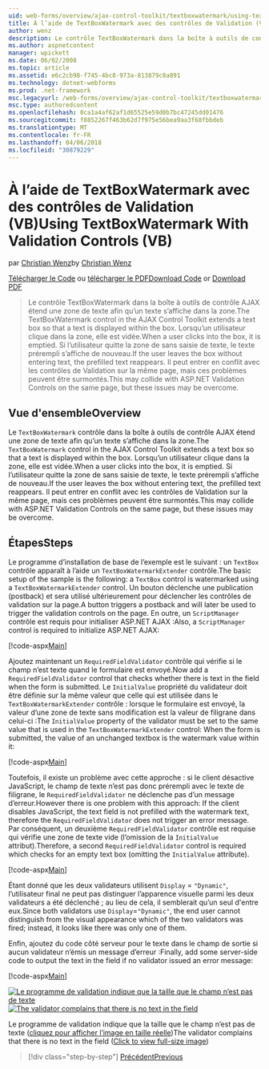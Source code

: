 ```yaml
---
uid: web-forms/overview/ajax-control-toolkit/textboxwatermark/using-textboxwatermark-with-validation-controls-vb
title: À l’aide de TextBoxWatermark avec des contrôles de Validation (VB) | Documents Microsoft
author: wenz
description: Le contrôle TextBoxWatermark dans la boîte à outils de contrôle AJAX étend une zone de texte afin qu’un texte s’affiche dans la zone. Lorsqu’un utilisateur clique dans la zone, il vous...
ms.author: aspnetcontent
manager: wpickett
ms.date: 06/02/2008
ms.topic: article
ms.assetid: e6c2cb98-f745-4bc8-973a-813879c8a891
ms.technology: dotnet-webforms
ms.prod: .net-framework
msc.legacyurl: /web-forms/overview/ajax-control-toolkit/textboxwatermark/using-textboxwatermark-with-validation-controls-vb
msc.type: authoredcontent
ms.openlocfilehash: 0ca1a4af62af1d65525e59d0b7bc47245dd01476
ms.sourcegitcommit: f8852267f463b62d7f975e56bea9aa3f68fbbdeb
ms.translationtype: MT
ms.contentlocale: fr-FR
ms.lasthandoff: 04/06/2018
ms.locfileid: "30879229"
---
```

<a name="using-textboxwatermark-with-validation-controls-vb"></a><span data-ttu-id="8e572-104">À l’aide de TextBoxWatermark avec des contrôles de Validation (VB)</span><span class="sxs-lookup"><span data-stu-id="8e572-104">Using TextBoxWatermark With Validation Controls (VB)</span></span>
====================
<span data-ttu-id="8e572-105">par [Christian Wenz](https://github.com/wenz)</span><span class="sxs-lookup"><span data-stu-id="8e572-105">by [Christian Wenz](https://github.com/wenz)</span></span>

<span data-ttu-id="8e572-106">[Télécharger le Code](http://download.microsoft.com/download/9/3/f/93f8daea-bebd-4821-833b-95205389c7d0/TextBoxWatermark2.vb.zip) ou [télécharger le PDF](http://download.microsoft.com/download/b/6/a/b6ae89ee-df69-4c87-9bfb-ad1eb2b23373/textboxwatermark2VB.pdf)</span><span class="sxs-lookup"><span data-stu-id="8e572-106">[Download Code](http://download.microsoft.com/download/9/3/f/93f8daea-bebd-4821-833b-95205389c7d0/TextBoxWatermark2.vb.zip) or [Download PDF](http://download.microsoft.com/download/b/6/a/b6ae89ee-df69-4c87-9bfb-ad1eb2b23373/textboxwatermark2VB.pdf)</span></span>

> <span data-ttu-id="8e572-107">Le contrôle TextBoxWatermark dans la boîte à outils de contrôle AJAX étend une zone de texte afin qu’un texte s’affiche dans la zone.</span><span class="sxs-lookup"><span data-stu-id="8e572-107">The TextBoxWatermark control in the AJAX Control Toolkit extends a text box so that a text is displayed within the box.</span></span> <span data-ttu-id="8e572-108">Lorsqu’un utilisateur clique dans la zone, elle est vidée.</span><span class="sxs-lookup"><span data-stu-id="8e572-108">When a user clicks into the box, it is emptied.</span></span> <span data-ttu-id="8e572-109">Si l’utilisateur quitte la zone de sans saisie de texte, le texte prérempli s’affiche de nouveau.</span><span class="sxs-lookup"><span data-stu-id="8e572-109">If the user leaves the box without entering text, the prefilled text reappears.</span></span> <span data-ttu-id="8e572-110">Il peut entrer en conflit avec les contrôles de Validation sur la même page, mais ces problèmes peuvent être surmontés.</span><span class="sxs-lookup"><span data-stu-id="8e572-110">This may collide with ASP.NET Validation Controls on the same page, but these issues may be overcome.</span></span>


## <a name="overview"></a><span data-ttu-id="8e572-111">Vue d'ensemble</span><span class="sxs-lookup"><span data-stu-id="8e572-111">Overview</span></span>

<span data-ttu-id="8e572-112">Le `TextBoxWatermark` contrôle dans la boîte à outils de contrôle AJAX étend une zone de texte afin qu’un texte s’affiche dans la zone.</span><span class="sxs-lookup"><span data-stu-id="8e572-112">The `TextBoxWatermark` control in the AJAX Control Toolkit extends a text box so that a text is displayed within the box.</span></span> <span data-ttu-id="8e572-113">Lorsqu’un utilisateur clique dans la zone, elle est vidée.</span><span class="sxs-lookup"><span data-stu-id="8e572-113">When a user clicks into the box, it is emptied.</span></span> <span data-ttu-id="8e572-114">Si l’utilisateur quitte la zone de sans saisie de texte, le texte prérempli s’affiche de nouveau.</span><span class="sxs-lookup"><span data-stu-id="8e572-114">If the user leaves the box without entering text, the prefilled text reappears.</span></span> <span data-ttu-id="8e572-115">Il peut entrer en conflit avec les contrôles de Validation sur la même page, mais ces problèmes peuvent être surmontés.</span><span class="sxs-lookup"><span data-stu-id="8e572-115">This may collide with ASP.NET Validation Controls on the same page, but these issues may be overcome.</span></span>

## <a name="steps"></a><span data-ttu-id="8e572-116">Étapes</span><span class="sxs-lookup"><span data-stu-id="8e572-116">Steps</span></span>

<span data-ttu-id="8e572-117">Le programme d’installation de base de l’exemple est le suivant : un `TextBox` contrôle apparaît à l’aide un `TextBoxWatermarkExtender` contrôle.</span><span class="sxs-lookup"><span data-stu-id="8e572-117">The basic setup of the sample is the following: a `TextBox` control is watermarked using a `TextBoxWatermarkExtender` control.</span></span> <span data-ttu-id="8e572-118">Un bouton déclenche une publication (postback) et sera utilisé ultérieurement pour déclencher les contrôles de validation sur la page.</span><span class="sxs-lookup"><span data-stu-id="8e572-118">A button triggers a postback and will later be used to trigger the validation controls on the page.</span></span> <span data-ttu-id="8e572-119">En outre, un `ScriptManager` contrôle est requis pour initialiser ASP.NET AJAX :</span><span class="sxs-lookup"><span data-stu-id="8e572-119">Also, a `ScriptManager` control is required to initialize ASP.NET AJAX:</span></span>

[!code-aspx[Main](using-textboxwatermark-with-validation-controls-vb/samples/sample1.aspx)]

<span data-ttu-id="8e572-120">Ajoutez maintenant un `RequiredFieldValidator` contrôle qui vérifie si le champ n’est texte quand le formulaire est envoyé.</span><span class="sxs-lookup"><span data-stu-id="8e572-120">Now add a `RequiredFieldValidator` control that checks whether there is text in the field when the form is submitted.</span></span> <span data-ttu-id="8e572-121">Le `InitialValue` propriété du validateur doit être définie sur la même valeur que celle qui est utilisée dans le `TextBoxWatermarkExtender` contrôle : lorsque le formulaire est envoyé, la valeur d’une zone de texte sans modification est la valeur de filigrane dans celui-ci :</span><span class="sxs-lookup"><span data-stu-id="8e572-121">The `InitialValue` property of the validator must be set to the same value that is used in the `TextBoxWatermarkExtender` control: When the form is submitted, the value of an unchanged textbox is the watermark value within it:</span></span>

[!code-aspx[Main](using-textboxwatermark-with-validation-controls-vb/samples/sample2.aspx)]

<span data-ttu-id="8e572-122">Toutefois, il existe un problème avec cette approche : si le client désactive JavaScript, le champ de texte n’est pas donc prérempli avec le texte de filigrane, le `RequiredFieldValidator` ne déclenche pas d’un message d’erreur.</span><span class="sxs-lookup"><span data-stu-id="8e572-122">However there is one problem with this approach: If the client disables JavaScript, the text field is not prefilled with the watermark text, therefore the `RequiredFieldValidator` does not trigger an error message.</span></span> <span data-ttu-id="8e572-123">Par conséquent, un deuxième `RequiredFieldValidator` contrôle est requise qui vérifie une zone de texte vide (l’omission de la `InitialValue` attribut).</span><span class="sxs-lookup"><span data-stu-id="8e572-123">Therefore, a second `RequiredFieldValidator` control is required which checks for an empty text box (omitting the `InitialValue` attribute).</span></span>

[!code-aspx[Main](using-textboxwatermark-with-validation-controls-vb/samples/sample3.aspx)]

<span data-ttu-id="8e572-124">Étant donné que les deux validateurs utilisent `Display` = `"Dynamic"`, l’utilisateur final ne peut pas distinguer l’apparence visuelle parmi les deux validateurs a été déclenché ; au lieu de cela, il semblerait qu’un seul d'entre eux.</span><span class="sxs-lookup"><span data-stu-id="8e572-124">Since both validators use `Display`=`"Dynamic"`, the end user cannot distinguish from the visual appearance which of the two validators was fired; instead, it looks like there was only one of them.</span></span>

<span data-ttu-id="8e572-125">Enfin, ajoutez du code côté serveur pour le texte dans le champ de sortie si aucun validateur n’émis un message d’erreur :</span><span class="sxs-lookup"><span data-stu-id="8e572-125">Finally, add some server-side code to output the text in the field if no validator issued an error message:</span></span>

[!code-aspx[Main](using-textboxwatermark-with-validation-controls-vb/samples/sample4.aspx)]


<span data-ttu-id="8e572-126">[![Le programme de validation indique que la taille que le champ n’est pas de texte](using-textboxwatermark-with-validation-controls-vb/_static/image2.png)](using-textboxwatermark-with-validation-controls-vb/_static/image1.png)</span><span class="sxs-lookup"><span data-stu-id="8e572-126">[![The validator complains that there is no text in the field](using-textboxwatermark-with-validation-controls-vb/_static/image2.png)](using-textboxwatermark-with-validation-controls-vb/_static/image1.png)</span></span>

<span data-ttu-id="8e572-127">Le programme de validation indique que la taille que le champ n’est pas de texte ([cliquez pour afficher l’image en taille réelle](using-textboxwatermark-with-validation-controls-vb/_static/image3.png))</span><span class="sxs-lookup"><span data-stu-id="8e572-127">The validator complains that there is no text in the field ([Click to view full-size image](using-textboxwatermark-with-validation-controls-vb/_static/image3.png))</span></span>

> [!div class="step-by-step"]
> [<span data-ttu-id="8e572-128">Précédent</span><span class="sxs-lookup"><span data-stu-id="8e572-128">Previous</span></span>](using-textboxwatermark-in-a-formview-vb.md)
